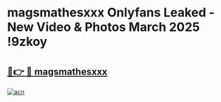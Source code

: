 # magsmathesxxx Onlyfans Leaked - New Video & Photos March 2025 !9zkoy

# <h2><a href="https://r7b6p8.iuczelnia.edu.pl?title=magsmathesxxx&ref=9zkoy">🔗👉 🔴 magsmathesxxx</a></h2>

[![acn](https://github.com/user-attachments/assets/0f9c940e-d8b0-45ae-aac7-cd30a18b3e1c)](https://r7b6p8.iuczelnia.edu.pl?title=magsmathesxxx&ref=9zkoy)


